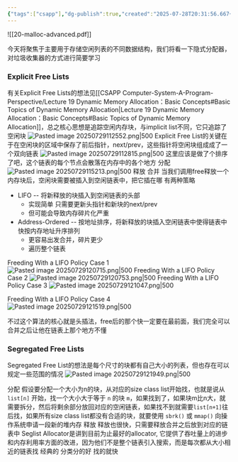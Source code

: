 ```yaml
---
{"tags":["csapp"],"dg-publish":true,"created":"2025-07-28T20:31:56.667+08:00","updated":"2025-07-29T12:27:23.147+08:00","permalink":"/CSAPP Computer-System-A-Program-Perspective/Lecture 20：Dynamic Memory Allocation：Advanced Concepts/","dgPassFrontmatter":true,"noteIcon":""}
---
```


![[20-malloc-advanced.pdf]]

今天将聚焦于主要用于存储空闲列表的不同数据结构，我们将看一下隐式分配器，对垃圾收集器的方式进行简要学习
### Explicit Free Lists
有关Explicit Free Lists的想法见[[CSAPP Computer-System-A-Program-Perspective/Lecture 19 Dynamic Memory Allocation：Basic Concepts#Basic Topics of Dynamic Memory Allocation\|Lecture 19 Dynamic Memory Allocation：Basic Concepts#Basic Topics of Dynamic Memory Allocation]]，总之核心思想是追踪空闲内存块，与implicit list不同，它只追踪了空闲块
![Pasted image 20250729112552.png|500](/img/user/accessory/Pasted%20image%2020250729112552.png)
Explicit Free List的关键在于在空闲块的区域中保存了前后指针，next/prev，这些指针将空闲块组成成了一个双向链表
![Pasted image 20250729112815.png|500](/img/user/accessory/Pasted%20image%2020250729112815.png)
这里应该是做了个排序了吧，这个链表的每个节点会散落在内存中的各个地方
分配
![Pasted image 20250729115213.png|500](/img/user/accessory/Pasted%20image%2020250729115213.png)
释放 合并
当我们调用free释放一个内存块后，空闲块需要被插入到空闲链表中，把它插在哪 有两种策略
- LIFO -- 将新释放的块插入到空闲链表的头部
	- 实现简单 只需要更新头指针和新块的next/prev
	- 但可能会导致内存碎片化严重
- Address-Ordered -- 按地址排序，将新释放的块插入空闲链表中使得链表中快按内存地址升序排列
	- 更容易出发合并，碎片更少
	- 遍历整个链表

Freeding With a LIFO Policy Case 1
![Pasted image 20250729120715.png|500](/img/user/accessory/Pasted%20image%2020250729120715.png)
Freeding With a LIFO Policy Case 2
![Pasted image 20250729120753.png|500](/img/user/accessory/Pasted%20image%2020250729120753.png)
Freeding With a LIFO Policy Case 3
![Pasted image 20250729121047.png|500](/img/user/accessory/Pasted%20image%2020250729121047.png)

Freeding With a LIFO Policy Case 4
![Pasted image 20250729121519.png|500](/img/user/accessory/Pasted%20image%2020250729121519.png)

不过这个算法的核心就是头插法，free后的那个快一定要在最前面，我们完全可以合并之后让他在链表上那个地方不懂

### Segregated Free Lists
Segregated Free List的想法是每个尺寸的块都有自己大小的列表，但也存在可以规定一些范围的情况
![Pasted image 20250729121949.png|500](/img/user/accessory/Pasted%20image%2020250729121949.png)

分配
假设要分配一个大小为n的块，从对应的size class list开始找，也就是说从 `list[n]` 开始，找一个大小大于等于 `n` 的块 `m`，如果找到了，如果块m比n大，就需要拆分，然后将剩余部分放回对应的空闲链表，如果找不到就需要`list[n+1]`往后找，如果所有size class list都没有合适的块，就要使用 `sbrk()` 或 `mmap()` 向操作系统申请一段新的堆内存
释放
释放也很快，只需要释放合并之后放到对应的链表中
Seglist Allocator是讲到目前为止最好的allocator, 它提供了吞吐量上的进步和内存利用率方面的改进，因为他们不是整个链表引入搜索，而是每次都从大小相近的链表找
经典的 分类分的好 找的就快